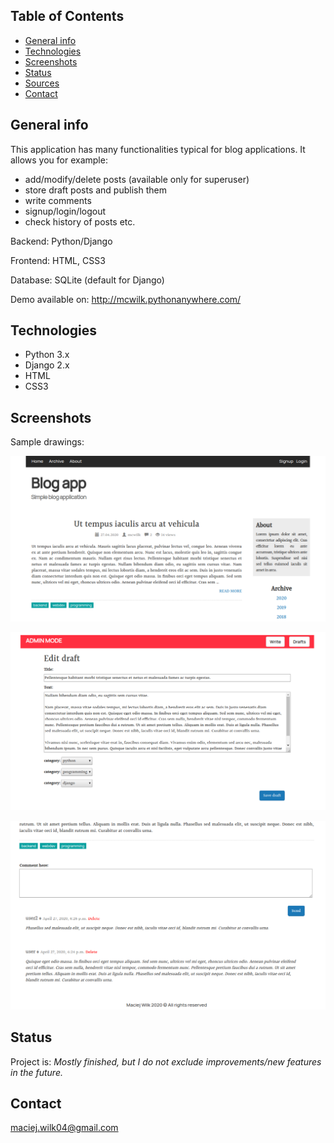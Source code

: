 ## Table of Contents
* [General info](#general-info)
* [Technologies](#technologies)
* [Screenshots](#screenshots)
* [Status](#status)
* [Sources](#sources)
* [Contact](#contact)

## General info
This application has many functionalities typical for blog applications. It allows you for example:
- add/modify/delete posts (available only for superuser)
- store draft posts and publish them
- write comments
- signup/login/logout
- check history of posts etc.

Backend: Python/Django 

Frontend: HTML, CSS3

Database: SQLite (default for Django)

Demo available on: http://mcwilk.pythonanywhere.com/

## Technologies
* Python 3.x
* Django 2.x
* HTML
* CSS3

## Screenshots
Sample drawings:

![Screenshot1](./Screenshots/main_page.png)

![Screenshot2](./Screenshots/edition.png)

![Screenshot3](./Screenshots/comments.png)

## Status
Project is: _Mostly finished, but I do not exclude improvements/new features in the future._

## Contact
maciej.wilk04@gmail.com
